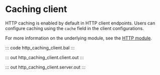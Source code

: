 # Caching client

HTTP caching is enabled by default in HTTP client endpoints. Users can configure caching using the `cache` field in the client configurations.

For more information on the underlying module, see the [HTTP module](https://lib.ballerina.io/ballerina/http/latest/).

::: code http_caching_client.bal :::

::: out http_caching_client.client.out :::

::: out http_caching_client.server.out :::